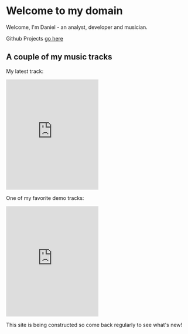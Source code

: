# Welcome to my domain

Welcome, I'm Daniel - an analyst, developer and musician.

Github Projects [go here](https://github.com/DanielDewberry)


## A couple of my music tracks

My latest track:

<iframe width="50%" height="300" scrolling="no" frameborder="no" allow="autoplay" src="https://w.soundcloud.com/player/?url=https%3A//api.soundcloud.com/tracks/397973658%3Fsecret_token%3Ds-1R8J7&color=%23ff5500&auto_play=false&hide_related=false&show_comments=true&show_user=true&show_reposts=false&show_teaser=true&visual=true"></iframe>

One of my favorite demo tracks:

<iframe width="50%" height="300" scrolling="no" frameborder="no" allow="autoplay" src="https://w.soundcloud.com/player/?url=https%3A//api.soundcloud.com/tracks/348097569%3Fsecret_token%3Ds-fOK7M&color=%23ff5500&auto_play=false&hide_related=false&show_comments=true&show_user=true&show_reposts=false&show_teaser=true&visual=true"></iframe>

This site is being constructed so come back regularly to see what's new!

